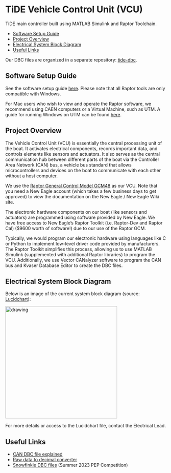 # TiDE Vehicle Control Unit (VCU)

TiDE main controller built using MATLAB Simulink and Raptor Toolchain.

* [Software Setup Guide](#software-setup-guide)
* [Project Overview](#project-overview)
* [Electrical System Block Diagram](#electrical-system-block-diagram)
* [Useful Links](#useful-links)

Our DBC files are organized in a separate repository: [tide-dbc](https://github.com/uofmelectricboat/tide-dbc).

## Software Setup Guide

See the software setup guide [here](https://docs.google.com/document/d/1cnFTK1jpPUwSgk5_LYbEjfsr6MsOQiAcEhOZyKOdtkA). Please note that all Raptor tools are only compatible with Windows.

For Mac users who wish to view and operate the Raptor software, we recommend using CAEN computers or a Virtual Machine, such as UTM. A guide for running Windows on UTM can be found [here](https://docs.getutm.app/guides/windows/).

## Project Overview

The Vehicle Control Unit (VCU) is essentially the central processing unit of the boat. It activates electrical components, records important data, and controls elements like sensors and actuators. It also serves as the central communication hub between different parts of the boat via the Controller Area Network (CAN) bus, a vehicle bus standard that allows microcontrollers and devices on the boat to communicate with each other without a host computer.

We use the [Raptor General Control Model GCM48](https://store.neweagle.net/shop/raptor/raptor-hardware/raptor-controllers-with-software/raptor-general-control-module-gcm48-2/) as our VCU. Note that you need a New Eagle account (which takes a few business days to get approved) to view the documentation on the New Eagle / New Eagle Wiki site.

The electronic hardware components on our boat (like sensors and actuators) are programmed using software provided by New Eagle. We have free access to New Eagle’s Raptor Toolkit (i.e. Raptor-Dev and Raptor Cal) ($9600 worth of software!) due to our use of the Raptor GCM.

Typically, we would program our electronic hardware using languages like C or Python to implement low-level driver code provided by manufacturers. The Raptor Toolkit simplifies this process, allowing us to use MATLAB Simulink (supplemented with additional Raptor libraries) to program the VCU. Additionally, we use Vector CANalyzer software to program the CAN bus and Kvaser Database Editor to create the DBC files.

## Electrical System Block Diagram

Below is an image of the current system block diagram (source: [Lucidchart](https://lucid.app/lucidchart/c0bbbfa5-0525-45ad-8ec3-776604d7f318/edit?invitationId=inv_6c9863e5-fb13-4fd6-8d17-4680908d763c&page=0_0#)):

<img src="https://github.com/uofmelectricboat/.github/assets/101139170/32fef8ed-8dbb-4f66-82f4-b4bcb79485ca" alt="drawing" width="350"/>

For more details or access to the Lucidchart file, contact the Electrical Lead.

## Useful Links

* [CAN DBC file explained](https://www.csselectronics.com/pages/can-dbc-file-database-intro)
* [Raw data to decimal converter](https://www.h-schmidt.net/FloatConverter/IEEE754.html)
* [Snowfinkle DBC files](https://github.com/uofmelectricboat/Lightning-McSeas/tree/main/dbc%20files) (Summer 2023 PEP Competition)
